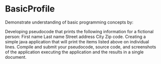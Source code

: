# BasicProfile
Demonstrate understanding of basic programming concepts by:

Developing pseudocode that prints the following information for a fictional person:
First name
Last name
Street address
City
Zip code.
Creating a simple java application that will print the items listed above on individual lines.
Compile and submit your pseudocode, source code, and screenshots of the application executing the application and the results in a single document.
